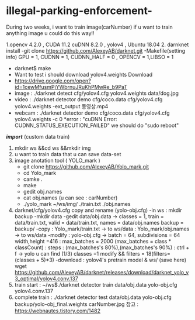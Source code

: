 # illegal-parking-enforcement-
During two weeks, i want to train image(carNumber) if u want to train anything image u could do this way!!


1.opencv 4.2.0 , CUDA 11.2 cuDNN 8.2.0 , yolov4 , Ubuntu 18.04
2. darnknet install
 -git clone https://github.com/AlexeyAB/darknet.git
 -Makefile(setting info) GPU = 1, CUDNN = 1, CUDNN_HALF = 0 , OPENCV = 1,LIBSO = 1 
 - darknet$ make
 - Want to test i should download yolov4.weights Download
 - https://drive.google.com/open?id=1cewMfusmPjYWbrnuJRuKhPMwRe_b9PaT
 - image : ./darknet detect cfg/yolov4.cfg yolov4.weights data/dog.jpg
 - video : ./darknet detector demo cfg/coco.data cfg/yolov4.cfg yolov4.weights -ext_output 동영상.mp4
 - webcam : ./darknet detector demo cfg/coco.data cfg/yolov4.cfg yolov4.weights -c 0
   *error : "cuDNN Error: CUDNN_STATUS_EXECUTION_FAILED" we should do "sudo reboot"
  
  ***import*** (custom data train)
  
  1. mkdir ws &&cd ws &&mkdir img
  2. u want to train data that u can save data-set
  3. image anotation tool ( YOLO_mark )
     - git clone https://github.com/AlexeyAB/Yolo_mark.git
     - cd Yolo_mark
     - camke .
     - make
     - gedit obj.names
     - cat obj.names (u can see : carNumber)
     - ./yolo_mark ~/ws/img/ ./train.txt ./obj.names
  4. darknet/cfg/yolov4.cfg copy and rename (yolo-obj.cfg)
     -in ws : mkdir backup
     -mkdir data
     -gedit data/obj.data -> classes = 1, train = data/train.txt, valid = data/train.txt, names = data/obj.names backup = backup/
     -copy : Yolo_mark/train.txt -> to ws/data
           : Yolo_mark/obj.names -> to ws/data
     -modify : yolo-obj.cfg -> batch = 64, subdivisions = 64 width,height =416
             : max_batches = 2000 (max_batches = class * classCount)
             : steps : (max_batches's 80%),(max_batches's 90%)
             : ctrl + f -> yolo u can find (1/3) classes =1 modify && filters = 18(filters=(classes + 5)*3)
     -download : yolov4's pretrain model  & ws/ (save here) 
       wget  https://github.com/AlexeyAB/darknet/releases/download/darknet_yolo_v3_optimal/yolov4.conv.137 
 5. train start : ~/ws$./darknet detector train data/obj.data yolo-obj.cfg yolov4.conv.137 
 6. complete train : ./darknet detector test data/obj.data yolo-obj.cfg backup/yolo-obj_final.weights carNumber.jpg 
 참고 :  https://webnautes.tistory.com/1482
